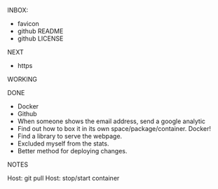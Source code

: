 INBOX:
- favicon
- github README
- github LICENSE

NEXT
- https

WORKING

DONE
- Docker
- Github
- When someone shows the email address, send a google analytic
- Find out how to box it in its own space/package/container. Docker!
- Find a library to serve the webpage.
- Excluded myself from the stats.
- Better method for deploying changes.


NOTES

Host: git pull
Host: stop/start container


